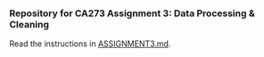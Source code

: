 ### Repository for CA273 Assignment 3: Data Processing & Cleaning

Read the instructions in [ASSIGNMENT3.md](ASSIGNMENT3.md). 
